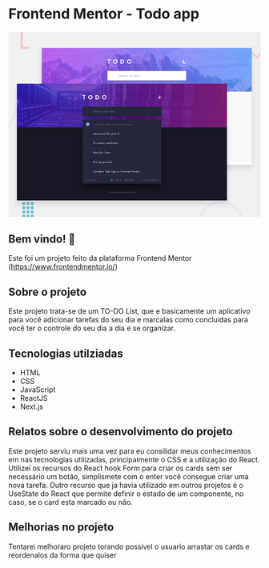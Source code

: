 # Frontend Mentor - Todo app

![Design preview for the Todo app coding challenge](./design/desktop-preview.jpg)

## Bem vindo! 👋

Este foi um projeto feito da plataforma Frontend Mentor (https://www.frontendmentor.io/)

## Sobre o projeto

Este projeto trata-se de um TO-DO List, que e basicamente um aplicativo para você adicionar tarefas do seu dia e marcalas como concluidas para você ter o controle
do seu dia a dia e se organizar.

## Tecnologias utilziadas

- HTML
- CSS
- JavaScript
- ReactJS
- Next.js

## Relatos sobre o desenvolvimento do projeto

Este projeto serviu mais uma vez para eu consilidar meus conhecimentos em nas tecnologias utilizadas, principalmente o CSS e a utilização do React.
Utilizei os recursos do React hook Form para criar os cards sem ser necessário um botão, simplismete com o enter você consegue criar uma nova tarefa.
Outro recurso que ja havia utilizado em outros projetos é o UseState do React que permite definir o estado de um componente, no caso, se o card esta marcado ou não.

## Melhorias no projeto

Tentarei melhoraro projeto torando possivel o usuario arrastar os cards e reordenalos da forma que quiser
